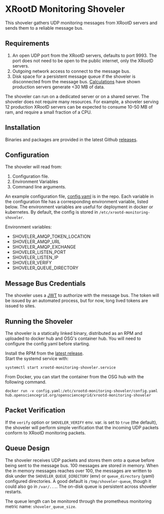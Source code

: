 XRootD Monitoring Shoveler
==========================

This shoveler gathers UDP monitoring messages from XRootD servers and sends them to a reliable message bus.

Requirements
------------

1. An open UDP port from the XRootD servers, defaults to port 9993.  The port does not need to be open to the public 
   internet, only the XRootD servers.
2. Outgoing network access to connect to the message bus.
3. Disk space for a persistent message queue if the shoveler is disconnected from the message bus.
[Calculations](https://gist.github.com/djw8605/79b3b5a3f5b928f2f50ff469ce57d028) have shown production servers 
   generate <30 MB of data.

The shoveler can run on a dedicated server or on a shared server.  The shoveler does not require many resources.
For example, a shoveler serving 12 production XRootD servers can be expected to consume 10-50 MB of ram, 
and require a small fraction of a CPU.

Installation
------------

Binaries and packages are provided in the latest Github [releases](https://github.com/opensciencegrid/xrootd-monitoring-shoveler/releases).

Configuration
-------------

The shoveler will read from:

1. Configuration file.
2. Environment Variables
3. Command line arguments.

An example configuration file, [config.yaml](config/config.yaml) is in the repo.  Each variable in the configuration 
file has a corresponding environment variable, listed below.  The environment variables are useful for deployment in 
docker or kubernetes.  By default, the config is stored in `/etc/xrootd-monitoring-shoveler`.

Environment variables:

* SHOVELER_AMQP_TOKEN_LOCATION
* SHOVELER_AMQP_URL
* SHOVELER_AMQP_EXCHANGE
* SHOVELER_LISTEN_PORT
* SHOVELER_LISTEN_IP
* SHOVELER_VERIFY
* SHOVELER_QUEUE_DIRECTORY

Message Bus Credentials
-----------------------

The shoveler uses a [JWT](https://jwt.io/) to authorize with the message bus.  The token will be issued by an 
automated process, but for now, long lived tokens are issued to sites. 

Running the Shoveler
--------------------

The shoveler is a statically linked binary, distributed as an RPM and uploaded to docker hub and OSG's container hub.
You will need to configure the config.yaml before starting.

Install the RPM from the [latest release](https://github.com/opensciencegrid/xrootd-monitoring-shoveler/releases).  
Start the systemd service with:

    systemctl start xrootd-monitoring-shoveler.service

From Docker, you can start the container from the OSG hub with the following command.

    docker run -v config.yaml:/etc/xrootd-monitoring-shoveler/config.yaml hub.opensciencegrid.org/opensciencegrid/xrootd-monitoring-shoveler


Packet Verification
-------------------

If the `verify` option or `SHOVELER_VERIFY` env. var. is set to `true` (the default), the shoveler will perform 
simple verification that the incoming UDP packets conform to XRootD monitoring packets.

Queue Design
------------

The shoveler receives UDP packets and stores them onto a queue before being sent to the message bus.  100 messages 
are stored in memory.  When the in memory messages reaches over 100, the messages are written to disk under the 
`SHOVELER_QUEUE_DIRECTORY` (env) or `queue_directory` (yaml) configured directories.  A good default is 
`/tmp/shoveler-queue`, though it could also go in `/var/...`.  The on-disk queue is persistent across shoveler 
restarts.

The queue length can be monitored through the prometheus monitoring metric name: `shoveler_queue_size`.
